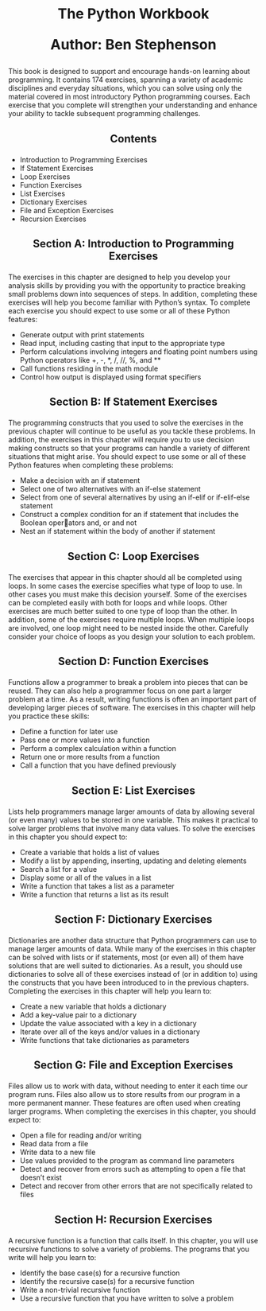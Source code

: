 <h1>
<p align = "center">
The Python Workbook
</p>

<p align = "center">
Author: Ben Stephenson
</p>
</h1>

This book is designed to support and encourage hands-on learning about programming. It contains 174 exercises, spanning a variety of academic disciplines and everyday situations, which you can solve using only the material covered in most introductory Python programming courses. Each exercise that you complete will strengthen your understanding and enhance your ability to tackle subsequent programming challenges.

<h2>
<p align = "center">
Contents
</p>
</h2>

- Introduction to Programming Exercises
- If Statement Exercises
- Loop Exercises
- Function Exercises
- List Exercises
- Dictionary Exercises
- File and Exception Exercises
- Recursion Exercises

<h2>
<p align = "center">
Section A: Introduction to Programming Exercises
</p>
</h2>

The exercises in this chapter are designed to help you develop your analysis skills by
providing you with the opportunity to practice breaking small problems down into
sequences of steps. In addition, completing these exercises will help you become
familiar with Python’s syntax. To complete each exercise you should expect to use
some or all of these Python features:

- Generate output with print statements
- Read input, including casting that input to the appropriate type
- Perform calculations involving integers and floating point numbers using Python operators like +, -, *, /, //, %, and **
- Call functions residing in the math module
- Control how output is displayed using format specifiers

<h2>
<p align = "center">
Section B: If Statement Exercises
</p>
</h2>

The programming constructs that you used to solve the exercises in the previous
chapter will continue to be useful as you tackle these problems. In addition, the
exercises in this chapter will require you to use decision making constructs so that
your programs can handle a variety of different situations that might arise. You should
expect to use some or all of these Python features when completing these problems:

- Make a decision with an if statement
- Select one of two alternatives with an if-else statement
- Select from one of several alternatives by using an if-elif or if-elif-else statement
- Construct a complex condition for an if statement that includes the Boolean operators and, or and not
- Nest an if statement within the body of another if statement

<h2>
<p align = "center">
Section C: Loop Exercises
</p>
</h2>

The exercises that appear in this chapter should all be completed using loops. In
some cases the exercise specifies what type of loop to use. In other cases you must
make this decision yourself. Some of the exercises can be completed easily with
both for loops and while loops. Other exercises are much better suited to one
type of loop than the other. In addition, some of the exercises require multiple loops.
When multiple loops are involved, one loop might need to be nested inside the other.
Carefully consider your choice of loops as you design your solution to each problem.

<h2>
<p align = "center">
Section D: Function Exercises
</p>
</h2>

Functions allow a programmer to break a problem into pieces that can be reused.
They can also help a programmer focus on one part a larger problem at a time. As
a result, writing functions is often an important part of developing larger pieces of
software. The exercises in this chapter will help you practice these skills:

- Define a function for later use
- Pass one or more values into a function
- Perform a complex calculation within a function
- Return one or more results from a function
- Call a function that you have defined previously

<h2>
<p align = "center">
Section E: List Exercises
</p>
</h2>

Lists help programmers manage larger amounts of data by allowing several (or even
many) values to be stored in one variable. This makes it practical to solve larger
problems that involve many data values. To solve the exercises in this chapter you
should expect to:

- Create a variable that holds a list of values
- Modify a list by appending, inserting, updating and deleting elements
- Search a list for a value
- Display some or all of the values in a list
- Write a function that takes a list as a parameter
- Write a function that returns a list as its result

<h2>
<p align = "center">
Section F: Dictionary Exercises
</p>
</h2>

Dictionaries are another data structure that Python programmers can use to manage
larger amounts of data. While many of the exercises in this chapter can be solved with
lists or if statements, most (or even all) of them have solutions that are well suited to
dictionaries. As a result, you should use dictionaries to solve all of these exercises
instead of (or in addition to) using the constructs that you have been introduced
to in the previous chapters. Completing the exercises in this chapter will help you
learn to:

- Create a new variable that holds a dictionary
- Add a key-value pair to a dictionary
- Update the value associated with a key in a dictionary
- Iterate over all of the keys and/or values in a dictionary
- Write functions that take dictionaries as parameters

<h2>
<p align = "center">
Section G: File and Exception Exercises
</p>
</h2>

Files allow us to work with data, without needing to enter it each time our program
runs. Files also allow us to store results from our program in a more permanent manner. These features are often used when creating larger programs. When completing
the exercises in this chapter, you should expect to:

- Open a file for reading and/or writing
- Read data from a file
- Write data to a new file
- Use values provided to the program as command line parameters
- Detect and recover from errors such as attempting to open a file that doesn’t exist
- Detect and recover from other errors that are not specifically related to files

<h2>
<p align = "center">
Section H: Recursion Exercises
</p>
</h2>

A recursive function is a function that calls itself. In this chapter, you will use
recursive functions to solve a variety of problems. The programs that you write will
help you learn to:

- Identify the base case(s) for a recursive function
- Identify the recursive case(s) for a recursive function
- Write a non-trivial recursive function
- Use a recursive function that you have written to solve a problem
